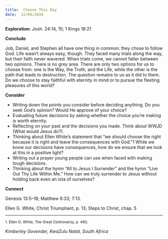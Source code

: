 ```yaml
---
title:  Choose This Day
date:  12/04/2019
---
```


**Exploration**: Josh. 24:14, 15; 1 Kings 18:21

**Conclude**

Job, Daniel, and Stephen all have one thing in common: they chose to follow God. Life wasn’t always easy, though. They faced many trials along the way, but their faith never wavered. When trials come, we cannot falter between two opinions. There is no grey area. There are only two options for us to choose from: one is the Way, the Truth, and the Life, while the other is the path that leads to destruction. The question remains to us as it did to them. Do we choose to stay faithful with eternity in mind or to pursue the fleeting pleasures of this world?

**Consider**

- Writing down the points you consider before deciding anything. Do you seek God’s opinion? Would He approve of your choice?
- Evaluating future decisions by asking whether the choice you’re making is worth eternity.
- Reflecting on your past and the decisions you made. Think about WWJD (What would Jesus do?).
- Thinking about Ellen White’s statement that “we should choose the right because it is right and leave the consequences with God.”1 While we know our decisions have consequences, how do we ensure that we look at this in a positive light?
- Writing out a prayer young people can use when faced with making tough decisions.
- Thinking about the hymn “All to Jesus I Surrender” and the hymn “Live Out Thy Life Within Me.” How can we truly surrender to Jesus without holding back even an iota of ourselves?


**Connect**

Genesis 13:5–18; Matthew 6:33; 7:13.

Ellen G. White, Christ Triumphant, p. 13; Steps to Christ, chap. 5

---

<sup>1. Ellen G. White, The Great Controversy, p. 460.</sup>

_Kimberley Govender, KwaZulu Natal, South Africa_